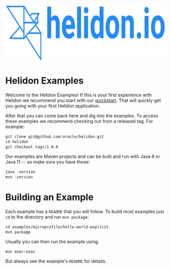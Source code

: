 <p align="center">
    <img src="../etc/images/Primary_logo_blue.png" height="180">
</p>

# Helidon Examples

Welcome to the Helidon Examples! If this is your first experience with
Helidon we recommend you start with our
[quickstart](https://helidon.io/docs/latest/#/getting-started/02_base-example).
That will quickly get you going with your first Helidon application.

After that you can come back here and dig into the examples. To access
these examples we recommend checking out from a released tag. For example:

```
git clone git@github.com:oracle/helidon.git
cd helidon
git checkout tags/1.0.0
```

Our examples are Maven projects and can be built and run with
Java 8 or Java 11 -- so make sure you have those:

```
java -version
mvn -version
```

# Building an Example

Each example has a `README` that you will follow. To build most examples
just `cd` to the directory and run `mvn package`:

```
cd examples/microprofile/hello-world-explicit
mvn package
```
Usually you can then run the example using:

```
mvn exec:exec
```

But always see the example's `README` for details.
